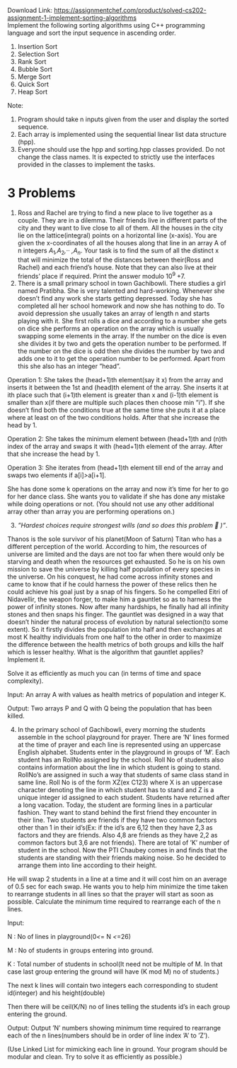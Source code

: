 Download Link: https://assignmentchef.com/product/solved-cs202-assignment-1-implement-sorting-algorithms
<br>
Implement the following sorting algorithms using C++ programming language and sort the input sequence in ascending order.

<ol>

 <li>Insertion Sort</li>

 <li>Selection Sort</li>

 <li>Rank Sort</li>

 <li>Bubble Sort</li>

 <li>Merge Sort</li>

 <li>Quick Sort</li>

 <li>Heap Sort</li>

</ol>

Note:

<ol>

 <li>Program should take n inputs given from the user and display the sorted sequence.</li>

 <li>Each array is implemented using the sequential linear list data structure (hpp).</li>

 <li>Everyone should use the hpp and sorting.hpp classes provided. Do not change the class names. It is expected to strictly use the interfaces provided in the classes to implement the tasks.</li>

</ol>

<h1>3           Problems</h1>

<ol>

 <li>Ross and Rachel are trying to find a new place to live together as a couple. They are in a dilemma. Their friends live in different parts of the city and they want to live close to all of them. All the houses in the city lie on the lattice(integral) points on a horizontal line (x-axis). You are given the x-coordinates of all the houses along that line in an array A of n integers <em>A</em><sub>1</sub><em>,A</em><sub>2</sub><em>,</em>·· <em>,A<sub>n</sub></em>. Your task is to find the sum of all the distinct x that will minimize the total of the distances between their(Ross and Rachel) and each friend’s house. Note that they can also live at their friends’ place if required. Print the answer modulo 10<sup>9 </sup>+7.</li>

 <li>There is a small primary school in town Gachibowli. There studies a girl named Pratibha. She is very talented and hard-working. Whenever she doesn’t find any work she starts getting depressed. Today she has completed all her school homework and now she has nothing to do. To avoid depression she usually takes an array of length n and starts playing with it. She first rolls a dice and according to a number she gets on dice she performs an operation on the array which is usually swapping some elements in the array. If the number on the dice is even she divides it by two and gets the operation number to be performed. If the number on the dice is odd then she divides the number by two and adds one to it to get the operation number to be performed. Apart from this she also has an integer ”head”.</li>

</ol>

Operation 1: She takes the (head+1)th element(say it x) from the array and inserts it between the 1st and (head)th element of the array. She inserts it at ith place such that (i+1)th element is greater than x and (i-1)th element is smaller than x(if there are multiple such places then choose min ”i”). If she doesn’t find both the conditions true at the same time she puts it at a place where at least on of the two conditions holds. After that she increase the head by 1.

Operation 2: She takes the minimum element between (head+1)th and (n)th index of the array and swaps it with (head+1)th element of the array. After that she increase the head by 1.

Operation 3: She iterates from (head+1)th element till end of the array and swaps two elements if a[i]<em>&gt;</em>a[i+1].

She has done some k operations on the array and now it’s time for her to go for her dance class. She wants you to validate if she has done any mistake while doing operations or not. (You should not use any other additional array other than array you are performing operations on.)

<ol start="3">

 <li><em>”Hardest choices require strongest wills (and so does this problem &#x1f642; )”</em>.</li>

</ol>

Thanos is the sole survivor of his planet(Moon of Saturn) Titan who has a different perception of the world. According to him, the resources of universe are limited and the days are not too far when there would only be starving and death when the resources get exhausted. So he is on his own mission to save the universe by killing half population of every species in the universe. On his conquest, he had come across infinity stones and came to know that if he could harness the power of these relics then he could achieve his goal just by a snap of his fingers. So he compelled Eitri of Nidavellir, the weapon forger, to make him a gauntlet so as to harness the power of infinity stones. Now after many hardships, he finally had all infinity stones and then snaps his finger. The gauntlet was designed in a way that doesn’t hinder the natural process of evolution by natural selection(to some extent). So it firstly divides the population into half and then exchanges at most K healthy individuals from one half to the other in order to maximize the difference between the health metrics of both groups and kills the half which is lesser healthy. What is the algorithm that gauntlet applies? Implement it.

Solve it as efficiently as much you can (in terms of time and space complexity).

Input: An array A with values as health metrics of population and integer K.

Output: Two arrays P and Q with Q being the population that has been killed.

<ol start="4">

 <li>In the primary school of Gachibowli, every morning the students assemble in the school playground for prayer. There are ’N’ lines formed at the time of prayer and each line is represented using an uppercase English alphabet. Students enter in the playground in groups of ’M’. Each student has an RollNo assigned by the school. Roll No of students also contains information about the line in which student is going to stand. RollNo’s are assigned in such a way that students of same class stand in same line. Roll No is of the form XZ(ex C123) where X is an uppercase character denoting the line in which student has to stand and Z is a unique integer id assigned to each student. Students have returned after a long vacation. Today, the student are forming lines in a particular fashion. They want to stand behind the first friend they encounter in their line. Two students are friends if they have two common factors other than 1 in their id’s(Ex: if the id’s are 6,12 then they have 2,3 as factors and they are friends. Also 4,8 are friends as they have 2,2 as common factors but 3,6 are not friends). There are total of ’K’ number of student in the school. Now the PTI Chaubey comes in and finds that the students are standing with their friends making noise. So he decided to arrange them into line according to their height.</li>

</ol>

He will swap 2 students in a line at a time and it will cost him on an average of 0.5 sec for each swap. He wants you to help him minimize the time taken to rearrange students in all lines so that the prayer will start as soon as possible. Calculate the minimum time required to rearrange each of the n lines.

Input:

N : No of lines in playground(0<em>&lt;</em>= N <em>&lt;</em>=26)

M : No of students in groups entering into ground.

K : Total number of students in school(It need not be multiple of M. In that case last group entering the ground will have (K mod M) no of students.)

The next k lines will contain two integers each corresponding to student id(integer) and his height(double)

Then there will be ceil(K/N) no of lines telling the students id’s in each group entering the ground.

Output: Output ’N’ numbers showing minimum time required to rearrange each of the n lines(numbers should be in order of line index ’A’ to ’Z’).

(Use Linked List for mimicking each line in ground. Your program should be modular and clean. Try to solve it as efficiently as possible.)
